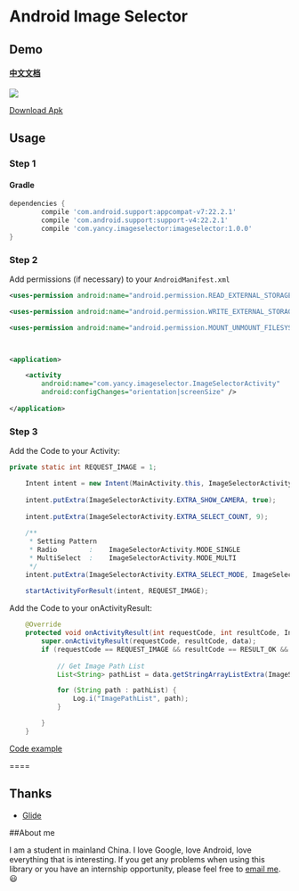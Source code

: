 ﻿# Android Image Selector
 

## Demo
 
 #### [中文文档](https://github.com/YancyYe/ImageSelector/blob/master/README-cn.md)
 
 
![](https://github.com/YancyYe/ImageSelector/blob/master/resource/ImageSelector.gif)

[Download Apk](https://github.com/YancyYe/ImageSelector/blob/master/resource/app-debug.apk)
 
## Usage

### Step 1

#### Gradle

```groovy
dependencies {
        compile 'com.android.support:appcompat-v7:22.2.1'
        compile 'com.android.support:support-v4:22.2.1'
        compile 'com.yancy.imageselector:imageselector:1.0.0'
}
```



### Step 2

Add permissions (if necessary) to your `AndroidManifest.xml`

```xml
<uses-permission android:name="android.permission.READ_EXTERNAL_STORAGE" />

<uses-permission android:name="android.permission.WRITE_EXTERNAL_STORAGE" />

<uses-permission android:name="android.permission.MOUNT_UNMOUNT_FILESYSTEMS" />



<application>

    <activity
        android:name="com.yancy.imageselector.ImageSelectorActivity"
        android:configChanges="orientation|screenSize" />
        
</application>

```


### Step 3

Add the Code to your Activity:
 
```java
private static int REQUEST_IMAGE = 1;

    Intent intent = new Intent(MainActivity.this, ImageSelectorActivity.class);  
    
    intent.putExtra(ImageSelectorActivity.EXTRA_SHOW_CAMERA, true);     // Capturing Photos
    
    intent.putExtra(ImageSelectorActivity.EXTRA_SELECT_COUNT, 9);      // Max Picture Number
    
    /**
     * Setting Pattern
     * Radio        :    ImageSelectorActivity.MODE_SINGLE
     * MultiSelect  :    ImageSelectorActivity.MODE_MULTI
     */
    intent.putExtra(ImageSelectorActivity.EXTRA_SELECT_MODE, ImageSelectorActivity.MODE_MULTI);
    
    startActivityForResult(intent, REQUEST_IMAGE);

```        
 
Add the Code to your onActivityResult:
 
```java
    @Override
    protected void onActivityResult(int requestCode, int resultCode, Intent data) {
        super.onActivityResult(requestCode, resultCode, data);
        if (requestCode == REQUEST_IMAGE && resultCode == RESULT_OK && data != null) {
        
            // Get Image Path List
            List<String> pathList = data.getStringArrayListExtra(ImageSelectorActivity.EXTRA_RESULT);

            for (String path : pathList) {
                Log.i("ImagePathList", path);
            }

        }
    }
```

[Code example](https://github.com/YancyYe/ImageSelector/blob/master/app/src/main/java/com/yancy/imageselectordemo/MainActivity.java)
 
====
 

## Thanks

- [Glide](https://github.com/bumptech/glide)

##About me
 
I am a student in mainland China. I love Google, love Android, love everything that is interesting. If you get any problems when using this library or you have an internship opportunity, please feel free to [email me](mailto:yancy_world@outlook.com). :smiley:
